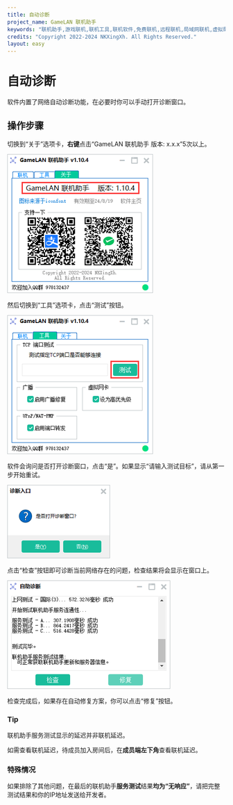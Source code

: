 ```yaml
---
title: 自动诊断
project_name: GameLAN 联机助手
keywords: "联机助手,游戏联机,联机工具,联机软件,免费联机,远程联机,局域网联机,虚拟局域网,MC联机,GameLAN"
credits: "Copyright 2022-2024 NKXingXh. All Rights Reserved."
layout: easy
---
```


# 自动诊断

软件内置了网络自动诊断功能，在必要时你可以手动打开诊断窗口。

## 操作步骤

切换到“关于”选项卡，**右键**点击“GameLAN 联机助手  版本: x.x.x”5次以上。

![“关于”选项卡](/images/gui/2.png)

然后切换到“工具”选项卡，点击“测试”按钮。

![“工具”选项卡](/images/gui/3.png)

软件会询问是否打开诊断窗口，点击“是”。如果显示“请输入测试目标”，请从第一步开始重试。

![是否打开诊断窗口](/images/gui/4.png)

点击“检查”按钮即可诊断当前网络存在的问题，检查结果将会显示在窗口上。

![诊断窗口](/images/gui/5.png)

检查完成后，如果存在自动修复方案，你可以点击“修复”按钮。

### Tip

联机助手服务测试显示的延迟并非联机延迟。

如需查看联机延迟，待成员加入房间后，在**成员端左下角**查看联机延迟。

### 特殊情况

如果排除了其他问题，在最后的联机助手**服务测试**结果**均为“无响应”**，请把完整测试结果和你的IP地址发送给开发者。
